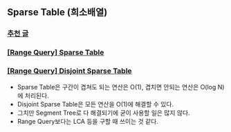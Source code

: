 ## Sparse Table (희소배열)

### [추천 글](https://ps.mjstudio.net/sparse-table)
### [[Range Query] Sparse Table](https://youtu.be/toBt6dHcvdA?si=viwGMszQd7TzaW9U)
### [[Range Query] Disjoint Sparse Table](https://youtu.be/XyKRc71z9Pk?si=X4FyQPBmamqY84M6)

- Sparse Table은 구간이 겹쳐도 되는 연산은 O(1), 겹치면 안되는 연산은 O(log N)에 처리된다.
- Disjoint Sparse Table은 모든 연산을 O(1)에 해결할 수 있다.
- 그치만 Segment Tree로 다 해결되기에 굳이 사용할 일은 많지 않다.
- Range Query보다는 LCA 등을 구할 때 쓰이는 것 같다.
